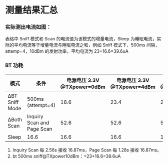 # 测量结果汇总
### 实际测出电流如图：
表格中 Sniff 模式和 Scan 的电流值为该模式的增量电流，Sleep 为睡眠电流，实际的平均电流等于增量电流与睡眠电流之和，例如 Sniff 模式下，500ms 间隔，attemp=4，10dBm 的发射功率，平均电流为 23+16.6=39.6uA

### BT 功耗

| 模式 | 条件 | 电源电压 3.3V @TXpower=0dBm | 电源电压 3.3V @TXpower=4dBm | 电源电压 3.3V @TXpower=10dBm | 电源电压 3.3V @TXpower=13dBm | 单位 |
|------|------|---------------------------|----------------------------|-----------------------------|-----------------------------|------|
| ∆BT Sniff Mode | 500ms (attempt=4) | 18.6 | 23.4 | 23 | 40.9 | uA |
| ∆Both Scan | Inquiry Scan and Page Scan | 52.6 | 52.6 | 52.6 | 52.6 | uA |
| Sleep | 16.6 | 16.6 | 16.6 | 16.6 | 16.6 | uA |
1. Inquiry Scan 每 2.56s 接收 16.87ms，Page Scan 每 1.28s 接收 16.87ms。
2. bt 500ms sniff@TXpower10dBm：=23+16.6=39.6uA